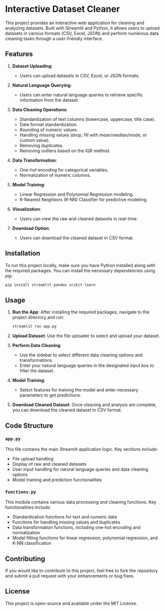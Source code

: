 # Interactive Dataset Cleaner

This project provides an interactive web application for cleaning and analyzing datasets. Built with Streamlit and Python, it allows users to upload datasets in various formats (CSV, Excel, JSON) and perform numerous data cleaning tasks through a user-friendly interface.

## Features

1. **Dataset Uploading**:
   - Users can upload datasets in CSV, Excel, or JSON formats.

2. **Natural Language Querying**:
   - Users can enter natural language queries to retrieve specific information from the dataset.

3. **Data Cleaning Operations**:
   - Standardization of text columns (lowercase, uppercase, title case).
   - Date format standardization.
   - Rounding of numeric values.
   - Handling missing values (drop, fill with mean/median/mode, or custom value).
   - Removing duplicates.
   - Removing outliers based on the IQR method.
   
4. **Data Transformation**:
   - One-hot encoding for categorical variables.
   - Normalization of numeric columns.

5. **Model Training**:
   - Linear Regression and Polynomial Regression modeling.
   - K-Nearest Neighbors (K-NN) Classifier for predictive modeling.

6. **Visualization**:
   - Users can view the raw and cleaned datasets in real-time.

7. **Download Option**:
   - Users can download the cleaned dataset in CSV format.

## Installation

To run this project locally, make sure you have Python installed along with the required packages. You can install the necessary dependencies using pip:

```bash
pip install streamlit pandas scikit-learn
```

## Usage

1. **Run the App**:
   After installing the required packages, navigate to the project directory and run:

   ```bash
   streamlit run app.py
   ```

2. **Upload Dataset**:
   Use the file uploader to select and upload your dataset.

3. **Perform Data Cleaning**:
   - Use the sidebar to select different data cleaning options and transformations.
   - Enter your natural language queries in the designated input box to filter the dataset.
   
4. **Model Training**:
   - Select features for training the model and enter necessary parameters to get predictions.

5. **Download Cleaned Dataset**:
   Once cleaning and analysis are complete, you can download the cleaned dataset in CSV format.

## Code Structure

### `app.py`
This file contains the main Streamlit application logic. Key sections include:
- File upload handling
- Display of raw and cleaned datasets
- User input handling for natural language queries and data cleaning options
- Model training and prediction functionalities

### `functions.py`
This module contains various data processing and cleaning functions. Key functionalities include:
- Standardization functions for text and numeric data
- Functions for handling missing values and duplicates
- Data transformation functions, including one-hot encoding and normalization
- Model fitting functions for linear regression, polynomial regression, and K-NN classification

## Contributing

If you would like to contribute to this project, feel free to fork the repository and submit a pull request with your enhancements or bug fixes.

## License

This project is open-source and available under the MIT License.
